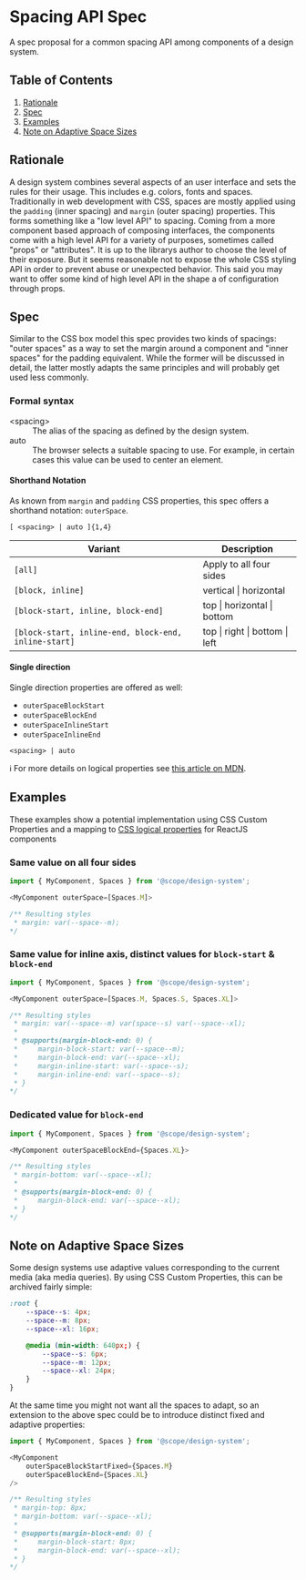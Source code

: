 # Spacing API Spec

A spec proposal for a common spacing API among components of a design system.

## Table of Contents
1. [Rationale](#rationale)
2. [Spec](#spec)
3. [Examples](#examples)
4. [Note on Adaptive Space Sizes](#note-on-adaptive-space-sizes)

## Rationale
A design system combines several aspects of an user interface and sets the rules
for their usage. This includes e.g. colors, fonts and spaces.
Traditionally in web development with CSS, spaces are mostly applied using the
`padding` (inner spacing) and `margin` (outer spacing) properties. This forms
something like a "low level API" to spacing.
Coming from a more component based approach of composing interfaces, the components
come with a high level API for a variety of purposes, sometimes called "props" or
"attributes".
It is up to the librarys author to choose the level of their exposure. But it seems
reasonable not to expose the whole CSS styling API in order to prevent abuse or
unexpected behavior.
This said you may want to offer some kind of high level API in the shape a of configuration
through props.

## Spec
Similar to the CSS box model this spec provides two kinds of spacings:
"outer spaces" as a way to set the margin around a component and "inner spaces"
for the padding equivalent.
While the former will be discussed in detail, the latter mostly adapts the same
principles and will probably get used less commonly.

### Formal syntax
<dl>
<dt>&lt;spacing&gt;</dt>
<dd>The alias of the spacing as defined by the design system.</dd>
<dt>auto</dt>
<dd>The browser selects a suitable spacing to use. For example, in certain cases this value can be used to center an element.</dd>
</dl>

#### Shorthand Notation
As known from `margin` and `padding` CSS properties, this spec offers a shorthand notation: `outerSpace`.
```
[ <spacing> | auto ]{1,4}
```

| Variant | Description |
|--|--|
|`[all]`| Apply to all four sides |
|`[block, inline]`| vertical \| horizontal |
|`[block-start, inline, block-end]`| top \| horizontal \| bottom |
|`[block-start, inline-end, block-end, inline-start]`| top \| right \| bottom \| left |

#### Single direction
Single direction properties are offered as well:
- `outerSpaceBlockStart`
- `outerSpaceBlockEnd`
- `outerSpaceInlineStart`
- `outerSpaceInlineEnd`

```
<spacing> | auto
```


ℹ For more details on logical properties see [this article on MDN](https://developer.mozilla.org/en-US/docs/Web/CSS/CSS_Logical_Properties/Basic_concepts).


## Examples
These examples show a potential implementation using CSS Custom Properties and a mapping
to [CSS logical properties](https://developer.mozilla.org/en-US/docs/Web/CSS/CSS_Logical_Properties/Margins_borders_padding#Margin_examples) for ReactJS components
### Same value on all four sides
```typescript
import { MyComponent, Spaces } from '@scope/design-system';

<MyComponent outerSpace=[Spaces.M]>

/** Resulting styles
 * margin: var(--space--m);
*/
```

### Same value for inline axis, distinct values for `block-start` & `block-end`
```typescript
import { MyComponent, Spaces } from '@scope/design-system';

<MyComponent outerSpace=[Spaces.M, Spaces.S, Spaces.XL]>

/** Resulting styles
 * margin: var(--space--m) var(space--s) var(--space--xl);
 * 
 * @supports(margin-block-end: 0) {
 *     margin-block-start: var(--space--m);
 *     margin-block-end: var(--space--xl);
 *     margin-inline-start: var(--space--s);
 *     margin-inline-end: var(--space--s);
 * }
*/
```

### Dedicated value for `block-end`
```typescript
import { MyComponent, Spaces } from '@scope/design-system';

<MyComponent outerSpaceBlockEnd={Spaces.XL}>

/** Resulting styles
 * margin-bottom: var(--space--xl);
 * 
 * @supports(margin-block-end: 0) {
 *     margin-block-end: var(--space--xl);
 * }
*/
```

## Note on Adaptive Space Sizes
Some design systems use adaptive values corresponding to the current media
(aka media queries).
By using CSS Custom Properties, this can be archived fairly simple:
```css
:root {
    --space--s: 4px;
    --space--m: 8px;
    --space--xl: 16px;

    @media (min-width: 640px;) {
        --space--s: 6px;
        --space--m: 12px;
        --space--xl: 24px;
    }
}
```

At the same time you might not want all the spaces to adapt, so an extension to the
above spec could be to introduce distinct fixed and adaptive properties:

```typescript
import { MyComponent, Spaces } from '@scope/design-system';

<MyComponent
    outerSpaceBlockStartFixed={Spaces.M}
    outerSpaceBlockEnd={Spaces.XL}
/>

/** Resulting styles
 * margin-top: 8px;
 * margin-bottom: var(--space--xl);
 * 
 * @supports(margin-block-end: 0) {
 *     margin-block-start: 8px;
 *     margin-block-end: var(--space--xl);
 * }
*/
```